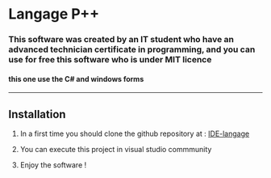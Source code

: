 # __**Langage P++**__

### This software was created by an IT student who have an advanced technician certificate in programming, and you can use for free this software who is under MIT licence

#### this one use the C# and windows forms
---------------------------
## **Installation**

 1. In a first time you should clone the github repository at : [IDE-langage](https://github.com/LuidjyAubel/IDE-langage "IDE for P++")

 3. You can execute this project in visual studio commmunity

10. Enjoy the software !

